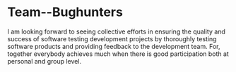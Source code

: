 # Team--Bughunters
I am looking forward to seeing collective efforts in ensuring the quality and success of software testing development projects by thoroughly testing software products and providing feedback to the development team. For, together everybody achieves much when there is good participation both at personal and group level.

